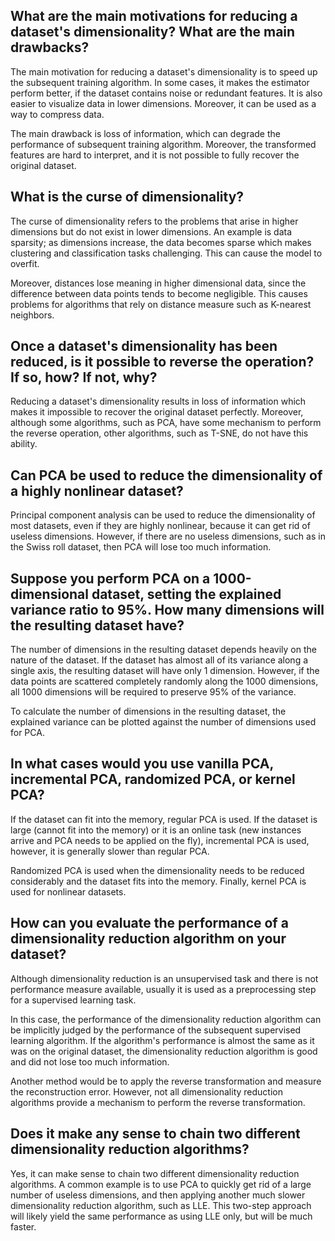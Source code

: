 ## What are the main motivations for reducing a dataset's dimensionality? What are the main drawbacks?

The main motivation for reducing a dataset's dimensionality is to speed up the subsequent training algorithm. In some cases, it makes the estimator perform better, if the dataset contains noise or redundant features. It is also easier to visualize data in lower dimensions. Moreover, it can be used as a way to compress data.

The main drawback is loss of information, which can degrade the performance of subsequent training algorithm. Moreover, the transformed features are hard to interpret, and it is not possible to fully recover the original dataset.

## What is the curse of dimensionality?

The curse of dimensionality refers to the problems that arise in higher dimensions but do not exist in lower dimensions. An example is data sparsity; as dimensions increase, the data becomes sparse which makes clustering and classification tasks challenging. This can cause the model to overfit.

Moreover, distances lose meaning in higher dimensional data, since the difference between data points tends to become negligible. This causes problems for algorithms that rely on distance measure such as K-nearest neighbors.

## Once a dataset's dimensionality has been reduced, is it possible to reverse the operation? If so, how? If not, why?

Reducing a dataset's dimensionality results in loss of information which makes it impossible to recover the original dataset perfectly. Moreover, although some algorithms, such as PCA, have some mechanism to perform the reverse operation, other algorithms, such as T-SNE, do not have this ability.

## Can PCA be used to reduce the dimensionality of a highly nonlinear dataset?

Principal component analysis can be used to reduce the dimensionality of most datasets, even if they are highly nonlinear, because it can get rid of useless dimensions. However, if there are no useless dimensions, such as in the Swiss roll dataset, then PCA will lose too much information.

## Suppose you perform PCA on a 1000-dimensional dataset, setting the explained variance ratio to 95%. How many dimensions will the resulting dataset have?

The number of dimensions in the resulting dataset depends heavily on the nature of the dataset. If the dataset has almost all of its variance along a single axis, the resulting dataset will have only 1 dimension. However, if the data points are scattered completely randomly along the 1000 dimensions, all 1000 dimensions will be required to preserve 95% of the variance.

To calculate the number of dimensions in the resulting dataset, the explained variance can be plotted against the number of dimensions used for PCA.

## In what cases would you use vanilla PCA, incremental PCA, randomized PCA, or kernel PCA?

If the dataset can fit into the memory, regular PCA is used. If the dataset is large (cannot fit into the memory) or it is an online task (new instances arrive and PCA needs to be applied on the fly), incremental PCA is used, however, it is generally slower than regular PCA.

Randomized PCA is used when the dimensionality needs to be reduced considerably and the dataset fits into the memory. Finally, kernel PCA is used for nonlinear datasets.

## How can you evaluate the performance of a dimensionality reduction algorithm on your dataset?

Although dimensionality reduction is an unsupervised task and there is not performance measure available, usually it is used as a preprocessing step for a supervised learning task.

In this case, the performance of the dimensionality reduction algorithm can be implicitly judged by the performance of the subsequent supervised learning algorithm. If the algorithm's performance is almost the same as it was on the original dataset, the dimensionality reduction algorithm is good and did not lose too much information.

Another method would be to apply the reverse transformation and measure the reconstruction error. However, not all dimensionality reduction algorithms provide a mechanism to perform the reverse transformation.

## Does it make any sense to chain two different dimensionality reduction algorithms?

Yes, it can make sense to chain two different dimensionality reduction algorithms. A common example is to use PCA to quickly get rid of a large number of useless dimensions, and then applying another much slower dimensionality reduction algorithm, such as LLE. This two-step approach will likely yield the same performance as using LLE only, but will be much faster.
